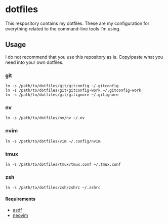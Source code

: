 # dotfiles

This respository contains my dotfiles. These are my configuration for everything related to the command-line tools I’m using.

## Usage

I do not recommend that you use this repository as is. Copy/paste what you need into your own dotfiles.

### git

```
ln -s /path/to/dotfiles/git/gitconfig ~/.gitconfig
ln -s /path/to/dotfiles/git/gitconfig-work ~/.gitconfig-work
ln -s /path/to/dotfiles/git/gitignore ~/.gitignore
```

### nv

```
ln -s /path/to/dotfiles/nv/nv ~/.nv
```

### nvim

```
ln -s /path/to/dotfiles/vim ~/.config/nvim
```

### tmux

```
ln -s /path/to/dotfiles/tmux/tmux.conf ~/.tmux.conf
```

### zsh

```
ln -s /path/to/dotfiles/zsh/zshrc ~/.zshrc
```

#### Requirements

- [asdf](https://asdf-vm.com/#/)
- [neovim](https://neovim.io/)
